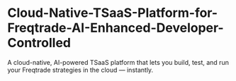 # Cloud-Native-TSaaS-Platform-for-Freqtrade-AI-Enhanced-Developer-Controlled
A cloud-native, AI-powered TSaaS platform that lets you build, test, and run your Freqtrade strategies in the cloud — instantly.
